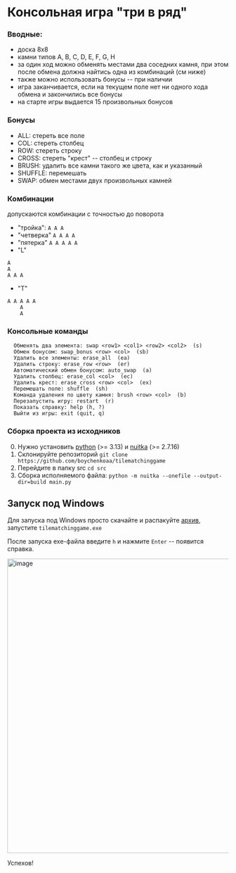 # Консольная игра "три в ряд"
### Вводные:
- доска 8х8
- камни типов A, B, C, D, E, F, G, H
- за один ход можно обменять местами два соседних камня, при этом после обмена должна найтись одна из комбинаций (см ниже)
- также можно использовать бонусы -- при наличии
- игра заканчивается, если на текущем поле нет ни одного хода обмена и закончились все бонусы
- на старте игры выдается 15 произвольных бонусов
### Бонусы

- ALL: стереть все поле
- COL: стереть столбец
- ROW: стереть строку
- CROSS: стереть "крест" -- столбец и строку
- BRUSH: удалить все камни такого же цвета, как и указанный
- SHUFFLE: перемешать
- SWAP: обмен местами двух произвольных камней

### Комбинации
допускаются комбинации с точностью до поворота

- "тройка": 
`A A A`
- "четверка" 
`A A A A`
- "пятерка"
`A A A A A`
- "L"
```
A
A
A A A
```

- "T"
```
A A A A A
    A  
    A
```
### Консольные команды
```
  Обменять два элемента: swap <row1> <col1> <row2> <col2>  (s)
  Обмен бонусом: swap_bonus <row> <col>  (sb)
  Удалить все элементы: erase_all  (ea)
  Удалить строку: erase_row <row>  (er)
  Автоматический обмен бонусом: auto_swap  (a)
  Удалить столбец: erase_col <col>  (ec)
  Удалить крест: erase_cross <row> <col>  (ex)
  Перемешать поле: shuffle  (sh)
  Команда удаления по цвету камня: brush <row> <col>  (b)
  Перезапустить игру: restart  (r)
  Показать справку: help (h, ?)
  Выйти из игры: exit (quit, q)
```


### Сборка проекта из исходников
0. Нужно установить [python](https://www.python.org/downloads/)  (>= 3.13) и [nuitka](https://nuitka.net/doc/download.html) (>=  2.7.16)
1. Склонируйте репозиторий
`git clone https://github.com/boychenkoaa/tilematchinggame`
2. Перейдите в папку src
`cd src`
3. Сборка исполняемого файла:
`python -m nuitka --onefile --output-dir=build main.py `


## Запуск под Windows
Для запуска под Windows просто скачайте и распакуйте [архив](tilematchinggame.zip), запустите `tilematchinggame.exe`

После запуска exe-файла введите `h` и нажмите `Enter` -- появится справка. 

<img width="599" height="669" alt="image" src="https://github.com/user-attachments/assets/4ca7d089-87e8-467d-ba7e-bc16305720cd" />
 
Успехов!
